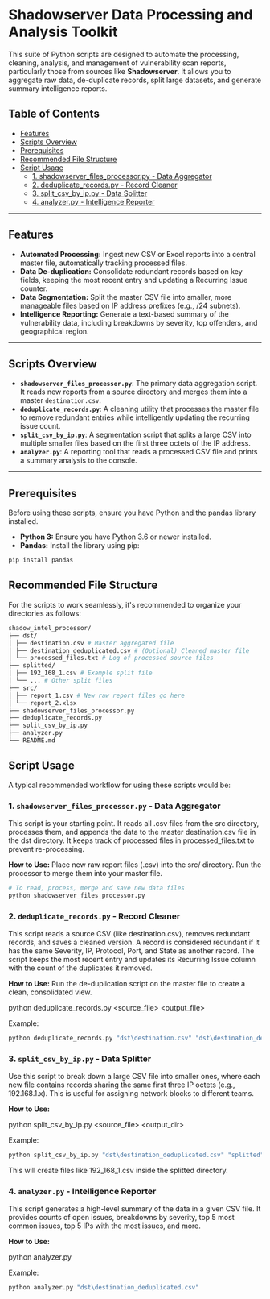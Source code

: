 # Shadowserver Data Processing and Analysis Toolkit

This suite of Python scripts are designed to automate the processing, cleaning, analysis, and management of vulnerability scan reports, particularly those from sources like **Shadowserver**. It allows you to aggregate raw data, de-duplicate records, split large datasets, and generate summary intelligence reports.

## Table of Contents

- [Features](#features)  
- [Scripts Overview](#scripts-overview)  
- [Prerequisites](#prerequisites)  
- [Recommended File Structure](#recommended-file-structure)  
- [Script Usage](#script-usage)  
  - [1. shadowserver_files_processor.py - Data Aggregator](#1-shadowserver_files_processorpy---data-aggregator)  
  - [2. deduplicate_records.py - Record Cleaner](#2-deduplicate_recordspy---record-cleaner)  
  - [3. split_csv_by_ip.py - Data Splitter](#3-split_csv_by_ippy---data-splitter)  
  - [4. analyzer.py - Intelligence Reporter](#4-analyzerpy---intelligence-reporter)

---

## Features

- **Automated Processing:** Ingest new CSV or Excel reports into a central master file, automatically tracking processed files.  
- **Data De-duplication:** Consolidate redundant records based on key fields, keeping the most recent entry and updating a Recurring Issue counter.  
- **Data Segmentation:** Split the master CSV file into smaller, more manageable files based on IP address prefixes (e.g., /24 subnets).  
- **Intelligence Reporting:** Generate a text-based summary of the vulnerability data, including breakdowns by severity, top offenders, and geographical region.  

---

## Scripts Overview

- **`shadowserver_files_processor.py`**: The primary data aggregation script. It reads new reports from a source directory and merges them into a master `destination.csv`.  
- **`deduplicate_records.py`**: A cleaning utility that processes the master file to remove redundant entries while intelligently updating the recurring issue count.  
- **`split_csv_by_ip.py`**: A segmentation script that splits a large CSV into multiple smaller files based on the first three octets of the IP address.  
- **`analyzer.py`**: A reporting tool that reads a processed CSV file and prints a summary analysis to the console.  

---

## Prerequisites

Before using these scripts, ensure you have Python and the pandas library installed.

- **Python 3:** Ensure you have Python 3.6 or newer installed.  
- **Pandas:** Install the library using pip:

```bash
pip install pandas
```

## Recommended File Structure
For the scripts to work seamlessly, it's recommended to organize your directories as follows:

```bash
shadow_intel_processor/
├── dst/
│ ├── destination.csv # Master aggregated file
│ ├── destination_deduplicated.csv # (Optional) Cleaned master file
│ └── processed_files.txt # Log of processed source files
├── splitted/
│ ├── 192_168_1.csv # Example split file
│ └── ... # Other split files
├── src/
│ ├── report_1.csv # New raw report files go here
│ └── report_2.xlsx
├── shadowserver_files_processor.py
├── deduplicate_records.py
├── split_csv_by_ip.py
├── analyzer.py
└── README.md
```
## Script Usage
A typical recommended workflow for using these scripts would be:

### 1. `shadowserver_files_processor.py` - Data Aggregator
This script is your starting point. It reads all .csv files from the src directory, processes them, and appends the data to the master destination.csv file in the dst directory. It keeps track of processed files in processed_files.txt to prevent re-processing.

**How to Use:**
Place new raw report files (.csv) into the src/ directory. Run the processor to merge them into your master file.

```bash
# To read, process, merge and save new data files
python shadowserver_files_processor.py
```

### 2. `deduplicate_records.py` - Record Cleaner
This script reads a source CSV (like destination.csv), removes redundant records, and saves a cleaned version. A record is considered redundant if it has the same Severity, IP, Protocol, Port, and State as another record. The script keeps the most recent entry and updates its Recurring Issue column with the count of the duplicates it removed.

**How to Use:**
Run the de-duplication script on the master file to create a clean, consolidated view.

python deduplicate_records.py <source_file> <output_file>

Example:

```bash
python deduplicate_records.py "dst\destination.csv" "dst\destination_deduplicated.csv"
```

### 3. `split_csv_by_ip.py` - Data Splitter
Use this script to break down a large CSV file into smaller ones, where each new file contains records sharing the same first three IP octets (e.g., 192.168.1.x). This is useful for assigning network blocks to different teams.

**How to Use:**

python split_csv_by_ip.py <source_file> <output_dir>


Example:

```bash
python split_csv_by_ip.py "dst\destination_deduplicated.csv" "splitted"
```

This will create files like 192_168_1.csv inside the splitted directory.

### 4. `analyzer.py` - Intelligence Reporter
This script generates a high-level summary of the data in a given CSV file. It provides counts of open issues, breakdowns by severity, top 5 most common issues, top 5 IPs with the most issues, and more.

**How to Use:**

python analyzer.py <filepath>

Example:

```bash
python analyzer.py "dst\destination_deduplicated.csv"
```
